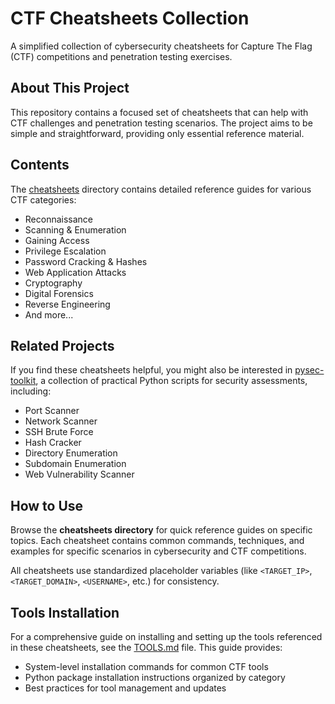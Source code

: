 # CTF Cheatsheets Collection

A simplified collection of cybersecurity cheatsheets for Capture The Flag (CTF) competitions and penetration testing exercises.

## About This Project

This repository contains a focused set of cheatsheets that can help with CTF challenges and penetration testing scenarios. The project aims to be simple and straightforward, providing only essential reference material.

## Contents

The [cheatsheets](./cheatsheets/) directory contains detailed reference guides for various CTF categories:

- Reconnaissance
- Scanning & Enumeration
- Gaining Access
- Privilege Escalation
- Password Cracking & Hashes
- Web Application Attacks
- Cryptography
- Digital Forensics
- Reverse Engineering
- And more...

## Related Projects

If you find these cheatsheets helpful, you might also be interested in [pysec-toolkit](https://github.com/andreaaguiar/pysec-toolkit), a collection of practical Python scripts for security assessments, including:

- Port Scanner
- Network Scanner
- SSH Brute Force
- Hash Cracker
- Directory Enumeration
- Subdomain Enumeration
- Web Vulnerability Scanner

## How to Use

Browse the **cheatsheets directory** for quick reference guides on specific topics. Each cheatsheet contains common commands, techniques, and examples for specific scenarios in cybersecurity and CTF competitions.

All cheatsheets use standardized placeholder variables (like `<TARGET_IP>`, `<TARGET_DOMAIN>`, `<USERNAME>`, etc.) for consistency.

## Tools Installation

For a comprehensive guide on installing and setting up the tools referenced in these cheatsheets, see the [TOOLS.md](./TOOLS.md) file. This guide provides:

- System-level installation commands for common CTF tools
- Python package installation instructions organized by category
- Best practices for tool management and updates
